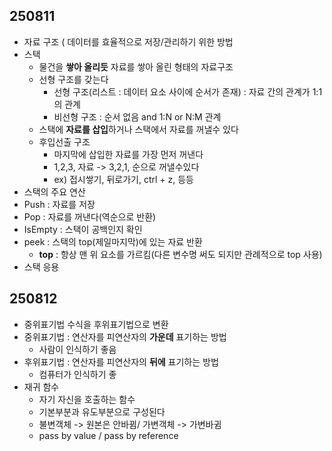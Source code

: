 ## 250811
- 자료 구조 ( 데이터를 효율적으로 저장/관리하기 위한 방법
- 스택
  - 물건을 **쌓아 올리듯** 자료를 쌓아 올린 형태의 자료구조
  - 선형 구조를 갖는다
    - 선형 구조(리스트 : 데이터 요소 사이에 순서가 존재) : 자료 간의 관계가 1:1의 관계
    - 비선형 구조 : 순서 없음 and 1:N or N:M 관계
  - 스택에 **자료를 삽입**하거나 스택에서 자료를 꺼낼수 있다
  - 후입선출 구조
    - 마지막에 삽입한 자료를 가장 먼저 꺼낸다
    - 1,2,3, 자료 -> 3,2,1, 순으로 꺼낼수있다
    - ex) 접시쌓기, 뒤로가기, ctrl + z, 등등
- 스택의 주요 연산
- Push : 자료를 저장
- Pop : 자료를 꺼낸다(역순으로 반환)
- IsEmpty : 스택이 공백인지 확인
- peek : 스택의 top(제일마지막)에 있는 자료 반환
  - **top** : 항상 맨 위 요소를 가르킴(다른 변수명 써도 되지만 관례적으로 top 사용)
- 스택 응용

## 250812
- 중위표기법 수식을 후위표기법으로 변환
- 중위표기법 : 연산자를 피연산자의 **가운데** 표기하는 방법
  - 사람이 인식하기 좋음
- 후위표기법 : 연산자를 피연산자의 **뒤에** 표기하는 방법
  - 컴퓨터가 인식하기 좋
- 재귀 함수
  - 자기 자신을 호출하는 함수
  - 기본부분과 유도부분으로 구성된다
  - 불변객체 -> 원본은 안바뀜/ 가변객체 -> 가변바귐
  - pass by value / pass by reference
